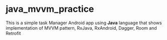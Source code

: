 # java_mvvm_practice

This is a simple task Manager Android app using <b>Java</b> language that shows implementation of MVVM pattern, RxJava, RxAndroid, Dagger, Room and Retrofit
